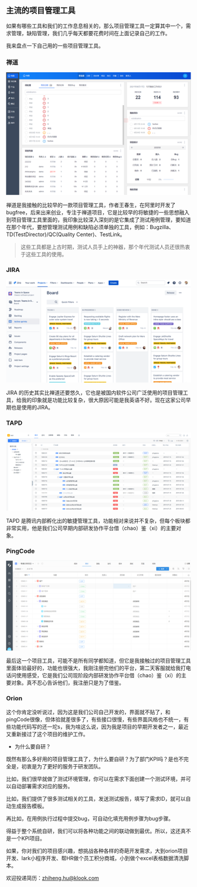 ## 主流的项目管理工具

如果有哪些工具和我们的工作息息相关的，那么项目管理工具一定算其中一个，需求管理，缺陷管理，我们几乎每天都要花费时间在上面记录自己的工作。

我来盘点一下自己用的一些项目管理工具。

### 禅道

![](./images/zentao.png)

禅道是我接触的比较早的一款项目管理工具，作者王春生，在阿里时开发了bugfree，后来出来创业，专注于禅道项目，它是比较早的将敏捷的一些思想融入到项目管理工具里面的，我印象比较深入深刻的是它集成了测试用例管理，要知道在那个年代，要想管理测试用例和缺陷必须单独的工具，例如：Bugzilla、TD(TestDirector)/QC(Quality Center)、TestLink。

> 这些工具都是上古时期，测试人员手上的神器，那个年代测试人员还很热衷于这些工具的使用。

### JIRA


![](./images/jira.png)

JIRA 的历史其实比禅道还要悠久，它也是被国内软件公司广泛使用的项目管理工具，给我的印象就是功能比较复杂，很大原因可能是我英语不好。现在这家公司早期也是使用的JIRA。


### TAPD

![](./images/tapd.png)


TAPD 是腾讯内部孵化出的敏捷管理工具，功能相对来说并不复杂，但每个板块都非常实用，他是我们公司早期内部研发协作平台借（chao）鉴（xi）的主要对象。


### PingCode

![](./images/pingcode.png)

最后这一个项目工具，可能不是所有同学都知道，但它是我接触过的项目管理工具里面体验最好的，功能也很强大，我刚注册完他们的平台，第二天客服就给我打电话问使用感受，它是我们公司现阶段内部研发协作平台借（chao）鉴（xi）的主要对象。真不忍心告诉他们，我注册只是为了借鉴。

### Orion

这个你肯定没听说过，因为这是我们公司自己开发的，界面就不贴了，和pingCode很像，但体验就差很多了，有些接口很慢，有些界面风格也不统一，有些功能代码写的还一坨s，我为啥这么说，因为我是项目的早期开发者之一，最近又重新接过了这个项目的维护工作。

* 为什么要自研？

既然有那么多好用的项目管理工具了，为什么要自研？为了部门KPI吗？是也不完全是，初衷是为了更好的服务于研发团队。

比如，我们很早就做了测试环境管理，你可以在需求下面创建一个测试环境，并可以自动部署需求对应的服务。

比如，我们提供了很多测试相关的工具，发送测试报告，填写了需求ID，就可以自动生成报告模板。

再比如，在用例执行过程中提交bug，可自动化填充用例步骤为bug步骤。

得益于整个系统自研，我们可以将各种功能之间的联动做到最优。所以，这还真不是一个KPI项目。

如果，你对我们的项目感兴趣，想挑战各种各样的奇葩开发需求，大到orion项目开发、lark小程序开发、帮HR做个员工积分商城，小到做个excel表格数据清洗脚本。

欢迎投递简历：zhiheng.hu@klook.com




